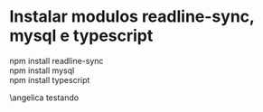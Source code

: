 # Instalar modulos readline-sync, mysql e typescript

npm install readline-sync <br>
npm install mysql <br>
npm install typescript <br>


\\angelica testando
